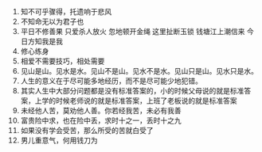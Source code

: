 1. 知不可乎骤得，托遗响于悲风
2. 不知命无以为君子也
3. 平日不修善果 只爱杀人放火 忽地顿开金绳 这里扯断玉锁 钱塘江上潮信来 今日方知我是我
4. 修心练身
5. 相爱不需要技巧，相处需要
6. 见山是山。见水是水。见山不是山。见水不是水。见山只是山。见水只是水。
7. 人生的意义在于尽可能多地经历，而不是尽可能少地犯错。
8. 其实人生中大部分问题都是没有标准答案的，小的时候父母说的就是标准答案，上学的时候老师说的就是标准答案，上班了老板说的就是标准答案
9. 未经他人苦，莫劝他人善。你若经我苦，未必有我善
10. 富贵险中求，也在险中丢，求时十之一，丢时十之九
11. 如果没有学会受苦，那么所受的苦就白受了
12. 男儿重意气，何用钱刀为